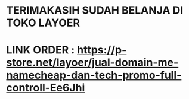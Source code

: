 # TERIMAKASIH SUDAH BELANJA DI TOKO LAYOER
# LINK ORDER : https://p-store.net/layoer/jual-domain-me-namecheap-dan-tech-promo-full-controll-Ee6Jhi
